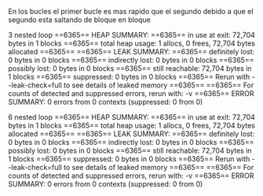 En los bucles el primer bucle es mas rapido que el segundo debido a que el segundo esta saltando de bloque en bloque


3 nested loop
==6365== HEAP SUMMARY:
==6365==     in use at exit: 72,704 bytes in 1 blocks
==6365==   total heap usage: 1 allocs, 0 frees, 72,704 bytes allocated
==6365== 
==6365== LEAK SUMMARY:
==6365==    definitely lost: 0 bytes in 0 blocks
==6365==    indirectly lost: 0 bytes in 0 blocks
==6365==      possibly lost: 0 bytes in 0 blocks
==6365==    still reachable: 72,704 bytes in 1 blocks
==6365==         suppressed: 0 bytes in 0 blocks
==6365== Rerun with --leak-check=full to see details of leaked memory
==6365== 
==6365== For counts of detected and suppressed errors, rerun with: -v
==6365== ERROR SUMMARY: 0 errors from 0 contexts (suppressed: 0 from 0)

6 nested loop
==6365== HEAP SUMMARY:
==6365==     in use at exit: 72,704 bytes in 1 blocks
==6365==   total heap usage: 1 allocs, 0 frees, 72,704 bytes allocated
==6365== 
==6365== LEAK SUMMARY:
==6365==    definitely lost: 0 bytes in 0 blocks
==6365==    indirectly lost: 0 bytes in 0 blocks
==6365==      possibly lost: 0 bytes in 0 blocks
==6365==    still reachable: 72,704 bytes in 1 blocks
==6365==         suppressed: 0 bytes in 0 blocks
==6365== Rerun with --leak-check=full to see details of leaked memory
==6365== 
==6365== For counts of detected and suppressed errors, rerun with: -v
==6365== ERROR SUMMARY: 0 errors from 0 contexts (suppressed: 0 from 0)
